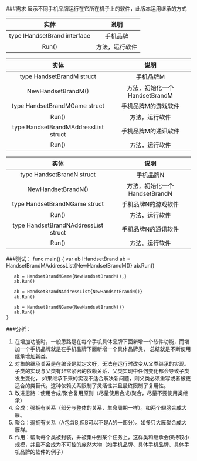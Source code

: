 ###需求
展示不同手机品牌运行在它所在机子上的软件，此版本运用继承的方式

实体 | 说明
:---: | :---:
type IHandsetBrand interface | 手机品牌
Run() | 方法，运行软件


实体 | 说明
:---: | :---:
type HandsetBrandM struct | 手机品牌M
NewHandsetBrandM() | 方法，初始化一个HandsetBrandM
type HandsetBrandMGame struct | 手机品牌M的游戏软件
Run() | 方法，运行软件
type HandsetBrandMAddressList struct | 手机品牌M的通讯软件
Run() | 方法，运行软件

实体 | 说明
:---: | :---:
type HandsetBrandN struct | 手机品牌N
NewHandsetBrandN() | 方法，初始化一个HandsetBrandN
type HandsetBrandNGame struct | 手机品牌N的游戏软件
Run() | 方法，运行软件
type HandsetBrandNAddressList struct | 手机品牌N的通讯软件
Run() | 方法，运行软件



###测试：
    func main()  {
       var ab IHandsetBrand
       ab = HandsetBrandMAddressList{NewHandsetBrandM()}
       ab.Run()
   
       ab = HandsetBrandMGame{NewHandsetBrandM(),}
       ab.Run()
   
       ab = HandsetBrandNAddressList{NewHandsetBrandN()}
       ab.Run()
   
       ab = HandsetBrandNGame{NewHandsetBrandN()}
       ab.Run()
    }

###分析：
1. 在增加功能时，一般思路是在每个手机具体品牌下面新增一个软件功能，而增加一个手机品牌就是在手机品牌下面新增一个具体品牌类，
总结就是不断使用继承增加新类。
2. 对象的继承关系是在编译是就定义好，无法在运行时改变从父类继承的实现。子类的实现与父类有非常紧密的依赖关系，父类实现中任何变化都会导致子类发生变化，
如果继承下来的实现不适合解决新问题，则父类必须重写或者被更适合的类替代。这种依赖关系限制了灵活性并且最终限制了复用性。
3. 改进思路：使用合成/聚合复用原则（尽量使用合成/聚合，尽量不要使用类继承）
4. 合成：强拥有关系（部分与整体的关系，生命周期一样）。如两个翅膀合成大雁。
5. 聚合：弱拥有关系（A包含B,但B可以不是A的一部分）。如多只大雁聚合成大雁群。
6. 作用：帮助每个类被封装，并被集中到某个任务上，这样类和继承会保持较小规模，并且不会成为不可控的庞然大物（如手机品牌、具体手机品牌、具体手机品牌的软件的例子）

